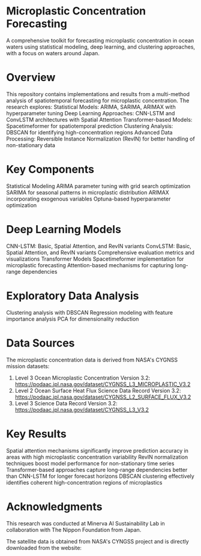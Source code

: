 # Microplastic Concentration Forecasting

A comprehensive toolkit for forecasting microplastic concentration in ocean waters using statistical modeling, deep learning, and clustering approaches, with a focus on waters around Japan.

# Overview
This repository contains implementations and results from a multi-method analysis of spatiotemporal forecasting for microplastic concentration. The research explores:
Statistical Models: ARIMA, SARIMA, ARIMAX with hyperparameter tuning
Deep Learning Approaches: CNN-LSTM and ConvLSTM architectures with Spatial Attention
Transformer-based Models: Spacetimeformer for spatiotemporal prediction
Clustering Analysis: DBSCAN for identifying high-concentration regions
Advanced Data Processing: Reversible Instance Normalization (RevIN) for better handling of non-stationary data

# Key Components
Statistical Modeling
ARIMA parameter tuning with grid search optimization
SARIMA for seasonal patterns in microplastic distribution
ARIMAX incorporating exogenous variables
Optuna-based hyperparameter optimization

# Deep Learning Models
CNN-LSTM: Basic, Spatial Attention, and RevIN variants
ConvLSTM: Basic, Spatial Attention, and RevIN variants
Comprehensive evaluation metrics and visualizations
Transformer Models
Spacetimeformer implementation for microplastic forecasting
Attention-based mechanisms for capturing long-range dependencies

# Exploratory Data Analysis
Clustering analysis with DBSCAN
Regression modeling with feature importance analysis
PCA for dimensionality reduction

# Data Sources
The microplastic concentration data is derived from NASA's CYGNSS mission datasets:
1. Level 3 Ocean Microplastic Concentration Version 3.2: https://podaac.jpl.nasa.gov/dataset/CYGNSS_L3_MICROPLASTIC_V3.2
2. Level 2 Ocean Surface Heat Flux Science Data Record Version 3.2: https://podaac.jpl.nasa.gov/dataset/CYGNSS_L2_SURFACE_FLUX_V3.2
3. Level 3 Science Data Record Version 3.2: https://podaac.jpl.nasa.gov/dataset/CYGNSS_L3_V3.2 

# Key Results
Spatial attention mechanisms significantly improve prediction accuracy in areas with high microplastic concentration variability
RevIN normalization techniques boost model performance for non-stationary time series
Transformer-based approaches capture long-range dependencies better than CNN-LSTM for longer forecast horizons
DBSCAN clustering effectively identifies coherent high-concentration regions of microplastics


# Acknowledgments
This research was conducted at Minerva AI Sustainability Lab in collaboration with The Nippon Foundation from Japan.

The satellite data is obtained from NASA's CYNGSS project and is directly downloaded from the website: 

